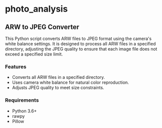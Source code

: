 # photo_analysis

## ARW to JPEG Converter

This Python script converts ARW files to JPEG format using the camera's white balance settings. It is designed to process all ARW files in a specified directory, adjusting the JPEG quality to ensure that each image file does not exceed a specified size limit.

### Features

- Converts all ARW files in a specified directory.
- Uses camera white balance for natural color reproduction.
- Adjusts JPEG quality to meet size constraints.

### Requirements

- Python 3.6+
- rawpy
- Pillow
